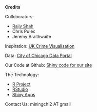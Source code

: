 <b>Credits</b>

Colloborators:
+ <a href="http:www.rajivshah.com" target=" blank">Rajiv Shah</a>
+ Chris Pulec
+ Jeremy Braithwaite

Inspiration:
<a href="https://blenditbayes.shinyapps.io/crimemap/" target=" blank">UK Crime Visualisation</a>

Data:
<a href="https://data.cityofchicago.org" target=" blank">City of Chicago Data Portal</a>

Our Code at Github:
<a href="https://github.com/miningchi/chitest" target=" blank">Shiny code for our site</a>

The Technology:
+ <a href="http://www.r-project.org" target=" blank">R Project</a>
+ <a href="https://www.rstudio.com" target=" blank">RStudio</a>
+ <a href="http://shinyapps.io" target=" blank">Shiny Apps</a>

Contact Us:
miningchi2 AT gmail
